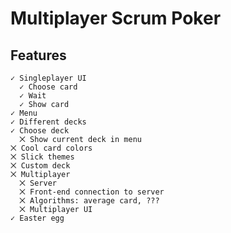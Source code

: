 ﻿# Multiplayer Scrum Poker

## Features

    ✓ Singleplayer UI
      ✓ Choose card
	  ✓ Wait
	  ✓ Show card
	✓ Menu
    ✓ Different decks
    ✓ Choose deck
	  ⨉ Show current deck in menu
	⨉ Cool card colors
	⨉ Slick themes
    ⨉ Custom deck
    ⨉ Multiplayer
      ⨉ Server
      ⨉ Front-end connection to server
      ⨉ Algorithms: average card, ???
      ⨉ Multiplayer UI
    ✓ Easter egg

